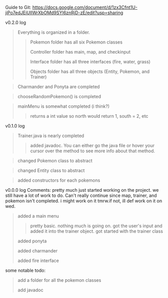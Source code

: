 Guide to Git: https://docs.google.com/document/d/1zx3Cfnt1U-jiPo7edJEiUllWrXbOMd9SYl6znRjD-zE/edit?usp=sharing

v0.2.0 log
>Everything is organized in a folder.
>>
>>Pokemon folder has all six Pokemon classes
>>
>>Controller folder has main, map, and checkinput
>>
>>Interface folder has all three interfaces (fire, water, grass)
>>
>>Objects folder has all three objects (Entity, Pokemon, and Trainer)

>Charmander and Ponyta are completed

>chooseRandomPokemon() is completed

>mainMenu is somewhat completed (i think?)
>>returns a int value
>>so north would return 1, south = 2, etc


v0.1.0 log
>Trainer.java is nearly completed
>>added javadoc. You can either go the java file or hover your cursor over the method to see more info about that method.

>changed Pokemon class to abstract

>changed Entity class to abstract

>added constructors for each pokemons


v0.0.0 log
Comments: pretty much just started working on the project. we still have a lot of work to do. Can't really continue since map, trainer, and pokemon isn't completed. i might work on it tmrw.if not, ill def work on it on wed.
>added a main menu
>>pretty basic. nothing much is going on.
>>got the user's input and added it into the trainer object.
>got started with the trainer class
>
>added ponyta
>
>added charmander
>
>added fire interface


some notable todo:
>add a folder for all the pokemon classes
>
>add javadoc


